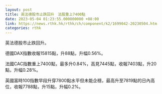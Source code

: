 ```yaml
---
layout: post
title: 英法德股市止跌回升　法股重上7400點
date: 2023-05-04 01:23:55.000000000 +08:00
link: https://news.rthk.hk/rthk/ch/component/k2/1699042-20230504.htm
categories: rthk
---
```


英法德股市止跌回升。

德國DAX指數收報15815點，升88點，升幅0.56%。

法國CAC指數重上7400點，最多升0.84%，高見7445點，收報7403點，升20點，升幅0.28%。

英國富時100指數早段升穿7800點水平但未能企穩，最高升至7819點的日內高位，收報7788點，升15點，升幅0.2%。
